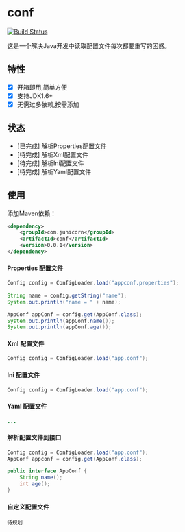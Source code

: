 # conf

[![Build Status](https://img.shields.io/travis/junicorn/conf.svg?style=flat-square)](https://travis-ci.org/junicorn/conf)

这是一个解决Java开发中读取配置文件每次都要重写的困惑。

## 特性

* [x] 开箱即用,简单方便
* [x] 支持JDK1.6+
* [x] 无需过多依赖,按需添加

## 状态

- [已完成] 解析Properties配置文件
- [待完成] 解析Xml配置文件
- [待完成] 解析Ini配置文件
- [待完成] 解析Yaml配置文件

## 使用

添加Maven依赖：

```xml
<dependency>
	<groupId>com.junicorn</groupId>
	<artifactId>conf</artifactId>
	<version>0.0.1</version>
</dependency>
```

#### Properties 配置文件 

```java
Config config = ConfigLoader.load("appconf.properties");
		
String name = config.getString("name");
System.out.println("name = " + name);

AppConf appConf = config.get(AppConf.class);
System.out.println(appConf.name());
System.out.println(appConf.age());
```

#### Xml 配置文件 

```java
Config config = ConfigLoader.load("app.conf");
```

#### Ini 配置文件 

```java
Config config = ConfigLoader.load("app.conf");
```

#### Yaml 配置文件 

```java
...
```

#### 解析配置文件到接口

```java
Config config = ConfigLoader.load("app.conf");
AppConf appconf = config.get(AppConf.class);
```

```java
public interface AppConf {
	String name();
	int age();
}
```

#### 自定义配置文件

`待规划`

